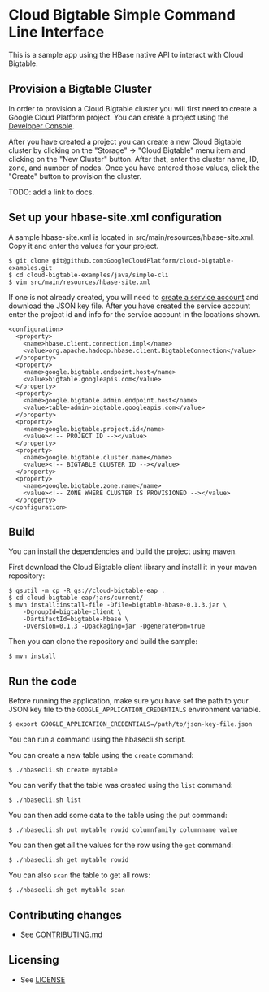 # Cloud Bigtable Simple Command Line Interface

This is a sample app using the HBase native API to interact with Cloud
Bigtable.

## Provision a Bigtable Cluster

In order to provision a Cloud Bigtable cluster you will first need to create a
Google Cloud Platform project. You can create a project using the [Developer
Console](https://cloud.google.com/console).

After you have created a project you can create a new Cloud Bigtable cluster by
clicking on the "Storage" -> "Cloud Bigtable" menu item and clicking on the
"New Cluster" button.  After that, enter the cluster name, ID, zone, and number
of nodes. Once you have entered those values, click the "Create" button to
provision the cluster.

TODO: add a link to docs.

## Set up your hbase-site.xml configuration

A sample hbase-site.xml is located in src/main/resources/hbase-site.xml.
Copy it and enter the values for your project.

    $ git clone git@github.com:GoogleCloudPlatform/cloud-bigtable-examples.git
    $ cd cloud-bigtable-examples/java/simple-cli
    $ vim src/main/resources/hbase-site.xml

If one is not already created, you will need to 
[create a service account](https://developers.google.com/accounts/docs/OAuth2ServiceAccount#creatinganaccount)
and download the JSON key file.  After you have created the service account
enter the project id and info for the service account in the locations shown.

    <configuration>
      <property>
        <name>hbase.client.connection.impl</name>
        <value>org.apache.hadoop.hbase.client.BigtableConnection</value>
      </property>
      <property>
        <name>google.bigtable.endpoint.host</name>
        <value>bigtable.googleapis.com</value>
      </property>
      <property>
        <name>google.bigtable.admin.endpoint.host</name>
        <value>table-admin-bigtable.googleapis.com</value>
      </property>
      <property>
        <name>google.bigtable.project.id</name>
        <value><!-- PROJECT ID --></value>
      </property>
      <property>
        <name>google.bigtable.cluster.name</name>
        <value><!-- BIGTABLE CLUSTER ID --></value>
      </property>
      <property>
        <name>google.bigtable.zone.name</name>
        <value><!-- ZONE WHERE CLUSTER IS PROVISIONED --></value>
      </property>
    </configuration>

## Build

You can install the dependencies and build the project using maven.

First download the Cloud Bigtable client library and install it in your maven
repository:

    $ gsutil -m cp -R gs://cloud-bigtable-eap .
    $ cd cloud-bigtable-eap/jars/current/
    $ mvn install:install-file -Dfile=bigtable-hbase-0.1.3.jar \
        -DgroupId=bigtable-client \
        -DartifactId=bigtable-hbase \
        -Dversion=0.1.3 -Dpackaging=jar -DgeneratePom=true

Then you can clone the repository and build the sample:

    $ mvn install

## Run the code

Before running the application, make sure you have set the path to your JSON
key file to the `GOOGLE_APPLICATION_CREDENTIALS` environment variable.

    $ export GOOGLE_APPLICATION_CREDENTIALS=/path/to/json-key-file.json

You can run a command using the hbasecli.sh script.

You can create a new table using the `create` command:

    $ ./hbasecli.sh create mytable

You can verify that the table was created using the `list` command:

    $ ./hbasecli.sh list

You can then add some data to the table using the put command:

    $ ./hbasecli.sh put mytable rowid columnfamily columnname value

You can then get all the values for the row using the `get` command:

    $ ./hbasecli.sh get mytable rowid

You can also `scan` the table to get all rows:

    $ ./hbasecli.sh get mytable scan



## Contributing changes

* See [CONTRIBUTING.md](../../CONTRIBUTING.md)

## Licensing

* See [LICENSE](../../LICENSE)
